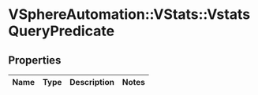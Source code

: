 # VSphereAutomation::VStats::VstatsQueryPredicate

## Properties
Name | Type | Description | Notes
------------ | ------------- | ------------- | -------------


